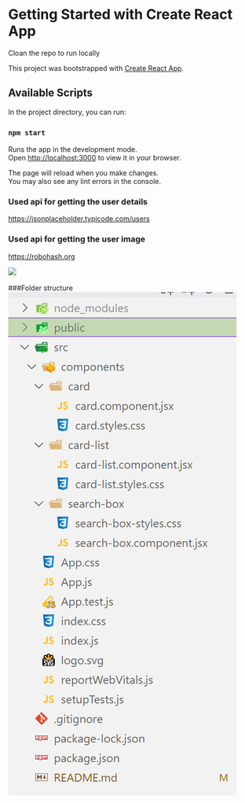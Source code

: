 # Getting Started with Create React App
Cloan the repo to run locally

This project was bootstrapped with [Create React App](https://github.com/facebook/create-react-app).

## Available Scripts

In the project directory, you can run:

### `npm start`

Runs the app in the development mode.\
Open [http://localhost:3000](http://localhost:3000) to view it in your browser.

The page will reload when you make changes.\
You may also see any lint errors in the console.


### Used api for getting the user details
https://jsonplaceholder.typicode.com/users

### Used api for getting the user image
https://robohash.org

![](react_assignment.gif)

###Folder structure
![My Image](react%20files.PNG)
